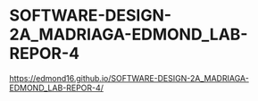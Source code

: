 # SOFTWARE-DESIGN-2A_MADRIAGA-EDMOND_LAB-REPOR-4
https://edmond16.github.io/SOFTWARE-DESIGN-2A_MADRIAGA-EDMOND_LAB-REPOR-4/
